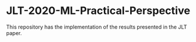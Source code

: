 # JLT-2020-ML-Practical-Perspective
This repository has the implementation of the results presented in the JLT paper.
